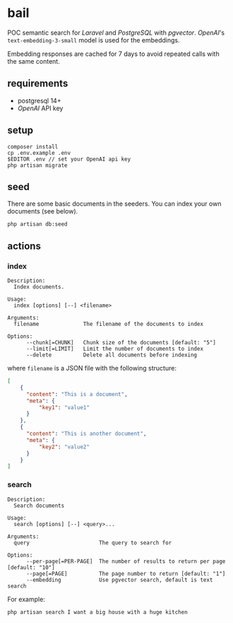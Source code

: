 # bail

POC semantic search for _Laravel_ and _PostgreSQL_ with _pgvector_. _OpenAI_'s `text-embedding-3-small` model is used for the embeddings.

Embedding responses are cached for 7 days to avoid repeated calls with the same content.

## requirements

* postgresql 14+
* _OpenAI_ API key

## setup

```
composer install
cp .env.example .env
$EDITOR .env // set your OpenAI api key
php artisan migrate
```

## seed

There are some basic documents in the seeders. You can index your own documents (see below).
```
php artisan db:seed
```

## actions

### index

```
Description:
  Index documents.

Usage:
  index [options] [--] <filename>

Arguments:
  filename              The filename of the documents to index

Options:
      --chunk[=CHUNK]   Chunk size of the documents [default: "5"]
      --limit[=LIMIT]   Limit the number of documents to index
      --delete          Delete all documents before indexing
```

where `filename` is a JSON file with the following structure:
```json
[
    {
      "content": "This is a document",
      "meta": {
          "key1": "value1"
      }
    },
    {
      "content": "This is another document",
      "meta": {
          "key2": "value2"
      }
    }
]
```

### search

```
Description:
  Search documents

Usage:
  search [options] [--] <query>...

Arguments:
  query                      The query to search for

Options:
      --per-page[=PER-PAGE]  The number of results to return per page [default: "10"]
      --page[=PAGE]          The page number to return [default: "1"]
      --embedding            Use pgvector search, default is text search
```

For example:
```
php artisan search I want a big house with a huge kitchen
```
